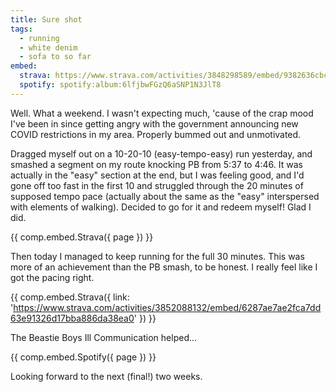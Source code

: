 ```yaml
---
title: Sure shot
tags:
  - running
  - white denim
  - sofa to so far
embed:
  strava: https://www.strava.com/activities/3848298589/embed/9382636cbce476e2d1b1586df099c3857bd95141
  spotify: spotify:album:6lfjbwFGzQ6aSNP1N3JlT8
---
```


Well. What a weekend. I wasn't expecting much, 'cause of the crap mood I've been in since getting angry with the government announcing new COVID restrictions in my area. Properly bummed out and unmotivated.

Dragged myself out on a 10-20-10 (easy-tempo-easy) run yesterday, and smashed a segment on my route knocking PB from 5:37 to 4:46.<!-- more --> It was actually in the "easy" section at the end, but I was feeling good, and I'd gone off too fast in the first 10 and struggled through the 20 minutes of supposed tempo pace (actually about the same as the "easy" interspersed with elements of walking). Decided to go for it and redeem myself! Glad I did.

{{ comp.embed.Strava({ page }) }}

Then today I managed to keep running for the full 30 minutes. This was more of an achievement than the PB smash, to be honest. I really feel like I got the pacing right.

{{ comp.embed.Strava({ link: 'https://www.strava.com/activities/3852088132/embed/6287ae7ae2fca7dd63e91326d17bba886da38ea0' }) }}

The Beastie Boys Ill Communication helped...

{{ comp.embed.Spotify({ page }) }}

Looking forward to the next (final!) two weeks.